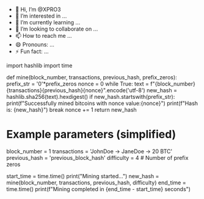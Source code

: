 - 👋 Hi, I’m @XPRO3
- 👀 I’m interested in ...
- 🌱 I’m currently learning ...
- 💞️ I’m looking to collaborate on ...
- 📫 How to reach me ...
- 😄 Pronouns: ...
- ⚡ Fun fact: ...

<!---
XPRO3/XPRO3 is a ✨ special ✨ repository because its `README.md` (this file) appears on your GitHub profile.
You can click the Preview link to take a look at your changes.
--->
import hashlib
import time

def mine(block_number, transactions, previous_hash, prefix_zeros):
    prefix_str = '0'*prefix_zeros
    nonce = 0
    while True:
        text = f"{block_number}{transactions}{previous_hash}{nonce}".encode('utf-8')
        new_hash = hashlib.sha256(text).hexdigest()
        if new_hash.startswith(prefix_str):
            print(f"Successfully mined bitcoins with nonce value:{nonce}")
            print(f"Hash is: {new_hash}")
            break
        nonce += 1
    return new_hash

# Example parameters (simplified)
block_number = 1
transactions = 'JohnDoe -> JaneDoe -> 20 BTC'
previous_hash = 'previous_block_hash'
difficulty = 4  # Number of prefix zeros

start_time = time.time()
print("Mining started...")
new_hash = mine(block_number, transactions, previous_hash, difficulty)
end_time = time.time()
print(f"Mining completed in {end_time - start_time} seconds")
